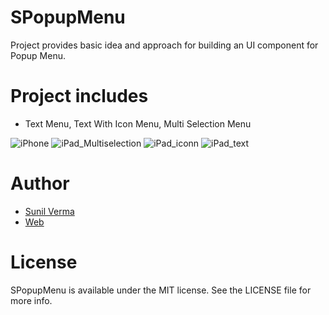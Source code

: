 # SPopupMenu
Project provides basic idea and approach for building an UI component for Popup Menu.



# Project includes
* Text Menu, Text With Icon Menu, Multi Selection Menu

  
![iPhone](https://github.com/email2sunilverma/SPopupMenu/assets/71516140/a276cea6-d312-46b3-83c2-8b4f82a9cfb0)
![iPad_Multiselection](https://github.com/email2sunilverma/SPopupMenu/assets/71516140/b025ceb5-8899-4e76-af6c-263e693da30e)
![iPad_iconn](https://github.com/email2sunilverma/SPopupMenu/assets/71516140/bf4c5757-1e1b-47c5-8f58-c24dba8644a6)
![iPad_text](https://github.com/email2sunilverma/SPopupMenu/assets/71516140/3f8e7298-40a2-41d9-af4a-140d24dd9821)


# Author   

* [Sunil Verma](https://github.com/email2sunilverma)
* [Web](https://sites.google.com/view/sunil-kumar-verma/home/)


# License
SPopupMenu is available under the MIT license. See the LICENSE file for more info.

